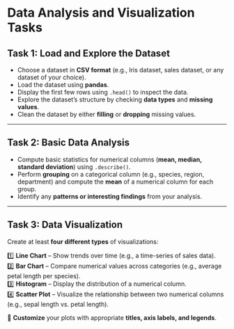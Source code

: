 
# **Data Analysis and Visualization Tasks**

## **Task 1: Load and Explore the Dataset**  
- Choose a dataset in **CSV format** (e.g., Iris dataset, sales dataset, or any dataset of your choice).  
- Load the dataset using **pandas**.  
- Display the first few rows using `.head()` to inspect the data.  
- Explore the dataset’s structure by checking **data types** and **missing values**.  
- Clean the dataset by either **filling** or **dropping** missing values.  

---

## **Task 2: Basic Data Analysis**  
- Compute basic statistics for numerical columns (**mean, median, standard deviation**) using `.describe()`.  
- Perform **grouping** on a categorical column (e.g., species, region, department) and compute the **mean** of a numerical column for each group.  
- Identify any **patterns or interesting findings** from your analysis.  

---

## **Task 3: Data Visualization**  
Create at least **four different types** of visualizations:  

1️⃣ **Line Chart** – Show trends over time (e.g., a time-series of sales data).  
2️⃣ **Bar Chart** – Compare numerical values across categories (e.g., average petal length per species).  
3️⃣ **Histogram** – Display the distribution of a numerical column.  
4️⃣ **Scatter Plot** – Visualize the relationship between two numerical columns (e.g., sepal length vs. petal length).  

🔹 **Customize** your plots with appropriate **titles, axis labels, and legends**.  
